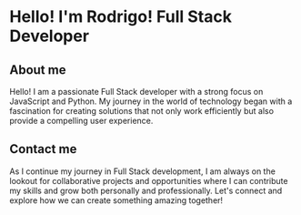 # Hello! I'm Rodrigo! Full Stack Developer

## About me
Hello! I am a passionate Full Stack developer with a strong focus on JavaScript and Python. My journey in the world of technology began with a fascination for creating solutions that not only work efficiently but also provide a compelling user experience.

## Contact me
As I continue my journey in Full Stack development, I am always on the lookout for collaborative projects and opportunities where I can contribute my skills and grow both personally and professionally. Let's connect and explore how we can create something amazing together!
